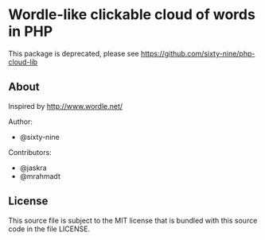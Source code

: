 # Wordle-like clickable cloud of words in PHP

This package is deprecated, please see https://github.com/sixty-nine/php-cloud-lib

## About

Inspired by http://www.wordle.net/

Author:

 * @sixty-nine

Contributors:

 * @jaskra
 * @mrahmadt


## License

This source file is subject to the MIT license that is bundled  with this source code in the file LICENSE.

